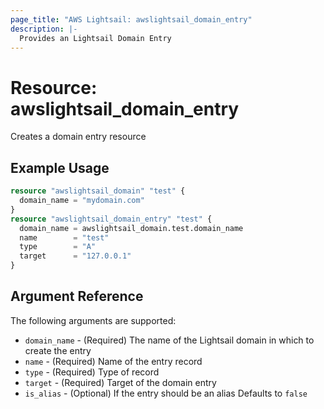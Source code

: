 ```yaml
---
page_title: "AWS Lightsail: awslightsail_domain_entry"
description: |-
  Provides an Lightsail Domain Entry
---
```


# Resource: awslightsail_domain_entry

Creates a domain entry resource

## Example Usage

```terraform
resource "awslightsail_domain" "test" {
  domain_name = "mydomain.com"
}
resource "awslightsail_domain_entry" "test" {
  domain_name = awslightsail_domain.test.domain_name
  name        = "test"
  type        = "A"
  target      = "127.0.0.1"
}
```

## Argument Reference

The following arguments are supported:

* `domain_name` - (Required) The name of the Lightsail domain in which to create the entry
* `name` - (Required) Name of the entry record
* `type` - (Required) Type of record
* `target` - (Required) Target of the domain entry
* `is_alias` - (Optional) If the entry should be an alias Defaults to `false`
